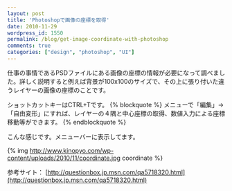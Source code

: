 ```yaml
---
layout: post
title: 'Photoshopで画像の座標を取得'
date: 2010-11-29
wordpress_id: 1550
permalink: /blog/get-image-coordinate-with-photoshop
comments: true
categories: ["design", "photoshop", "UI"]
---
```

仕事の事情であるPSDファイルにある画像の座標の情報が必要になって調べました。詳しく説明すると例えば背景が100x100のサイズで、その上に張り付いた違うレイヤーの画像の座標のことです。

ショットカットキーはCTRL+Tです。
{% blockquote  %}
メニューで「編集」->「自由変形」にすれば、レイヤーの４隅と中心座標の取得、数値入力による座標移動等ができます。
{% endblockquote %}

こんな感じです。メニューバーに表示してます。

{% img http://www.kinopyo.com/wp-content/uploads/2010/11/coordinate.jpg coordinate %}

参考サイト：
[http://questionbox.jp.msn.com/qa5718320.html](http://questionbox.jp.msn.com/qa5718320.html)
